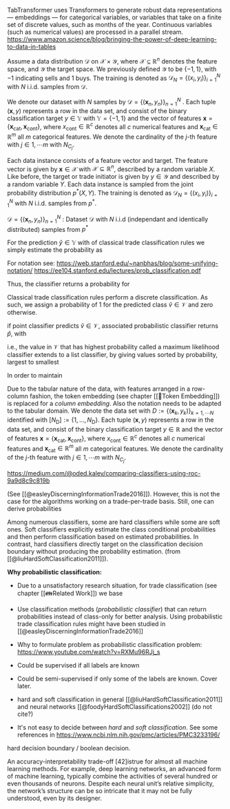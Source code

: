 TabTransformer uses Transformers to generate robust data representations — embeddings — for categorical variables, or variables that take on a finite set of discrete values, such as months of the year. Continuous variables (such as numerical values) are processed in a parallel stream. https://www.amazon.science/blog/bringing-the-power-of-deep-learning-to-data-in-tables

Assume a data distribution $\mathcal{D}$ on $\mathcal{X} \times \mathcal{Y}$, where $\mathcal{X} \subseteq \mathbb{R}^n$ denotes the feature space, and $\mathcal{Y}$  the target space. We previously defined $\mathcal{Y}$ to be $\{-1,1\}$, with $-1$ indicating sells and $1$ buys. The training is denoted as $\mathcal{D}_N=\left\{\left(x_i, y_i\right)\right\}_{i=1}^N$  with $N$ i.i.d. samples from $\mathcal{D}$.  

We denote our dataset with $N$ samples by $\mathcal{D} = \{(\boldsymbol{x}_n, y_n)\}_{n = 1}^{N}$ . Each tuple $(\boldsymbol{x}, y)$ represents a row in the data set, and consist of the binary classification target $y \in \mathbb{Y}$ with $\mathbb{Y}=\{-1,1\}$ and the vector of features $\boldsymbol{x} = \left\{\boldsymbol{x}_{\text{cat}}, \boldsymbol{x}_{\text{cont}}\right\}$, where $x_{\text{cont}} \in \mathbb{R}^c$ denotes all $c$ numerical features and $\boldsymbol{x}_{\text{cat}}\in \mathbb{R}^{m}$ all $m$ categorical features. We denote the cardinality of the $j$-th feature with $j \in 1, \cdots m$ with $N_{C_j}$.

Each data instance consists of a feature vector and target. The feature vector is given by $\boldsymbol{x} \in \mathcal{X}$ with $\mathcal{X} \subseteq \mathbb{R}^n$, described by a random variable $X$. Like before, the target or trade initiator is given by $y \in \mathcal{Y}$ and described by a random variable $Y$. Each data instance is sampled from the joint probability distribution $p^*(X, Y)$. The training is denoted as $\mathcal{D}_N=\left\{\left(x_i, y_i\right)\right\}_{i=1}^N$  with $N$ i.i.d. samples from $p^*$.  

$\mathcal{D}=\left\{\left(\mathbf{x}_n, y_n\right)\right\}_{n=1}^N$ : Dataset $\mathcal{D}$ with $N$ i.i.d (independant and identically distributed) samples from $p^*$

For the prediction $\hat{y} \in \mathbb{Y}$ with of classical trade classification rules we simply estimate the probability as 

For notation see: https://web.stanford.edu/~nanbhas/blog/some-unifying-notation/
https://ee104.stanford.edu/lectures/prob_classification.pdf

Thus, the classifier returns a probability for 

Classical trade classification rules perform a discrete classification. As such, we assign a probability of $1$ for the predicted class  $\hat{v} \in \mathcal{V}$ and zero otherwise.

if point classifier predicts $\hat{v} \in \mathcal{V}$, associated probabilistic classifier returns $\hat{p}$, with


i.e., the value in $\mathcal{V}$ that has highest probability
called a maximum likelihood classifier
extends to a list classifier, by giving values sorted by probability, largest to smallest

In order to maintain 

Due to the tabular nature of the data, with features arranged in a row-column fashion, the token embedding (see chapter [[🛌Token Embedding]]) is replaced for a *column embedding*. Also the notation needs to be adapted to the tabular domain. We denote the data set with $D:=\left\{\left(\mathbf{x}_k, y_k\right) \right\}_{k=1,\cdots N}$ identified with $\left[N_{\mathrm{D}}\right]:=\left\{1, \ldots, N_{\mathrm{D}}\right\}$.  Each tuple $(\boldsymbol{x}, y)$ represents a row in the data set, and consist of the binary classification target $y \in \mathbb{R}$ and the vector of features $\boldsymbol{x} = \left\{\boldsymbol{x}_{\text{cat}}, \boldsymbol{x}_{\text{cont}}\right\}$, where $x_{\text{cont}} \in \mathbb{R}^c$ denotes all $c$ numerical features and $\boldsymbol{x}_{\text{cat}}\in \mathbb{R}^{m}$ all $m$ categorical features. We denote the cardinality of the $j$-th feature with $j \in 1, \cdots m$ with $N_{C_j}$.

https://medium.com/@oded.kalev/comparing-classifiers-using-roc-9a9d8c9c819b

(See [[@easleyDiscerningInformationTrade2016]]). However, this is not the case for the algorithms working on a trade-per-trade basis. Still, one can derive probabilities

Among numerous classifiers, some are hard classifiers while some are soft ones. Soft classifiers explicitly estimate the class conditional probabilities and then perform classification based on estimated probabilities. In contrast, hard classifiers directly target on the classification decision boundary without producing the probability estimation. (from [[@liuHardSoftClassification2011]]).


**Why probabilistic classification:**
- Due to a unsatisfactory research situation, for trade classification (see chapter [[👪Related Work]]) we base
- Use classification methods (*probabilistic classifier*) that can return probabilities instead of class-only for better analysis. Using probabilistic trade classification rules might have been studied in [[@easleyDiscerningInformationTrade2016]]
- Why to formulate problem as probabilistic classification problem: https://www.youtube.com/watch?v=RXMu96RJj_s
- Could be supervised if all labels are known
- Could be semi-supervised if only some of the labels are known. Cover later.
- hard and soft classification in general [[@liuHardSoftClassification2011]] and neural networks [[@foodyHardSoftClassifications2002]] (do not cite?)


- It's not easy to decide between *hard* and *soft classification*. See some references in https://www.ncbi.nlm.nih.gov/pmc/articles/PMC3233196/

hard decision boundary / boolean decision.

An accuracy-interpretability trade-off [42]istrue for almost all machine learning methods. For example, deep learning networks, an advanced form of machine learning, typically combine the activities of several hundred or even thousands of neurons. Despite each neural unit’s relative simplicity, the network’s structure can be so intricate that it may not be fully understood, even by its designer.










